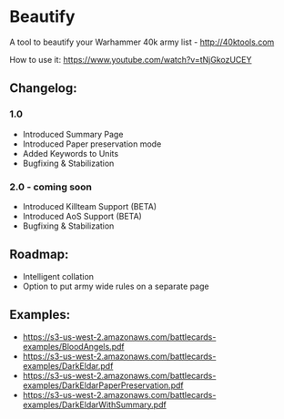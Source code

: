 # Beautify
A tool to beautify your Warhammer 40k army list - http://40ktools.com

How to use it: https://www.youtube.com/watch?v=tNjGkozUCEY

## Changelog:

### 1.0
* Introduced Summary Page
* Introduced Paper preservation mode
* Added Keywords to Units
* Bugfixing & Stabilization

### 2.0 - coming soon
* Introduced Killteam Support (BETA)
* Introduced AoS Support (BETA)
* Bugfixing & Stabilization

## Roadmap:
* Intelligent collation
* Option to put army wide rules on a separate page

## Examples:
* https://s3-us-west-2.amazonaws.com/battlecards-examples/BloodAngels.pdf
* https://s3-us-west-2.amazonaws.com/battlecards-examples/DarkEldar.pdf
* https://s3-us-west-2.amazonaws.com/battlecards-examples/DarkEldarPaperPreservation.pdf
* https://s3-us-west-2.amazonaws.com/battlecards-examples/DarkEldarWithSummary.pdf
